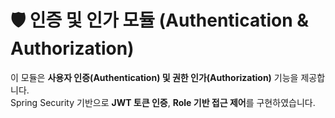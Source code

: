# 🛡️ 인증 및 인가 모듈 (Authentication & Authorization)

이 모듈은 **사용자 인증(Authentication) 및 권한 인가(Authorization)** 기능을 제공합니다.  
Spring Security 기반으로 **JWT 토큰 인증**, **Role 기반 접근 제어**를 구현하였습니다.
